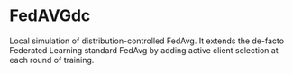 # FedAVGdc
Local simulation of distribution-controlled FedAvg. It extends the de-facto Federated Learning standard FedAvg by adding active client selection at each round of  training.
